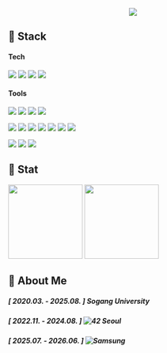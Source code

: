 <p align="center">
  <img src="https://capsule-render.vercel.app/api?type=transparent&color=auto&height=200&section=header&text=subillie's%20Github%20Profile&fontSize=50&fontColor=ffffff"
</p>  

## 🦾 Stack
#### Tech
<p align="left">
  <img src="https://img.shields.io/badge/C-A8B9CC?style=badge&logo=c&logoColor=white">
  <img src="https://img.shields.io/badge/C++-00599C?style=badge&logo=cplusplus&logoColor=white">
  <img src="https://img.shields.io/badge/Python-3776AB?style=badge&logo=python&logoColor=white">
  <img src="https://img.shields.io/badge/Docker-%230db7ed?style=badge&logo=docker&logoColor=white"> 
</p>

#### Tools
<p align="left">
  <img src="https://img.shields.io/badge/VSCode-2C2C32.svg?style=badge&logo=visual-studio-code&logoColor=22ABF3">
  <img src="https://img.shields.io/badge/PyCharm-000000?style=badge&logo=pycharm&logoColor=white">
  <img src="https://img.shields.io/badge/Jupyter-F37626?style=badge&logo=jupyter&logoColor=white">
  <img src="https://img.shields.io/badge/Markdown-000000?style=badge&logo=markdown&logoColor=white">
</p>
<p align="left">
  <img src="https://img.shields.io/badge/Git-F05033?style=badge&logo=git&logoColor=white">
  <img src="https://img.shields.io/badge/GitHub-181717?style=badge&logo=github&logoColor=white">
  <img src="https://img.shields.io/badge/Swagger-85EA2D?style=badge&logo=swagger&logoColor=black">
  <img src="https://img.shields.io/badge/Postman-FF6C37?style=badge&logo=postman&logoColor=white">
  <img src="https://img.shields.io/badge/Notion-F3F3F3?style=badge&logo=notion&logoColor=black">
  <img src="https://img.shields.io/badge/Jira-0052CC?style=badge&logo=jira&logoColor=white">
  <img src="https://img.shields.io/badge/Figma-F24E1E?style=badge&logo=figma&logoColor=white">
</p>
<p align="left">
  <img src="https://img.shields.io/badge/Slack-4A154B?style=badge&logo=slack&logoColor=white">
  <img src="https://img.shields.io/badge/Mattermost-0058CC?style=badge&logo=mattermost&logoColor=white">
  <img src="https://img.shields.io/badge/Discord-5865F2?style=badge&logo=discord&logoColor=white">
</p>

## 💪 Stat
<p align="left">
  <img height="150em" src="https://github-readme-stats.vercel.app/api?username=subillie&show_icons=true&theme=github_dark&count_private=true">
</a>
  <img height="150em" src="http://mazassumnida.wtf/api/generate_badge?boj=abyo">
</p>

## 📌 About Me
##### [ 2020.03. - 2025.08. ] Sogang University
##### [ 2022.11. - 2024.08. ] ![42 Seoul](https://img.shields.io/badge/Seoul-000000?&style=badge&logo=42&logoColor=white)
##### [ 2025.07. - 2026.06. ] ![Samsung](https://img.shields.io/badge/SSAFY-1428A0?&style=badge&logo=samsung&logoColor=white)

